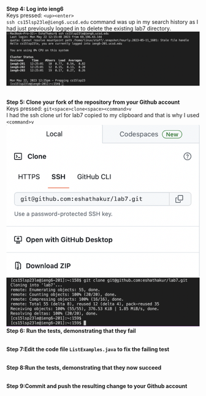 **Step 4: Log into ieng6**
<br>Keys pressed: `<up><enter>`
<br>`ssh cs15lsp23le@ieng6.ucsd.edu` command was up in my search history as I had just previously logged in to delete the existing lab7 directory.
<br>![Image](step4.png)


<br>**Step 5: Clone your fork of the repository from your Github account**
<br>Keys pressed: `git<space>clone<space><command>v`
<br>I had the ssh clone url for lab7 copied to my clipboard and that is why I used `<command>v`
<br>![Image](SSHclone.png)
<br>![Image](step5.png)
<br>**Step 6: Run the tests, demonstrating that they fail**

<br>**Step 7:Edit the code file `ListExamples.java` to fix the failing test**

<br>**Step 8:Run the tests, demonstrating that they now succeed**

<br>**Step 9:Commit and push the resulting change to your Github account**


